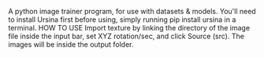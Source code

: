 A python image trainer program, for use with datasets & models. You'll need to install Ursina first before using, simply running pip install ursina in a terminal.
HOW TO USE
Import texture by linking the directory of the image file inside the input bar, set XYZ rotation/sec, and click Source (src). The images will be inside the output folder.
